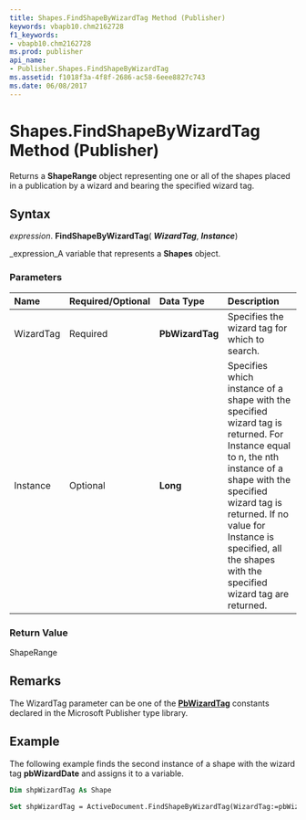 ```yaml
---
title: Shapes.FindShapeByWizardTag Method (Publisher)
keywords: vbapb10.chm2162728
f1_keywords:
- vbapb10.chm2162728
ms.prod: publisher
api_name:
- Publisher.Shapes.FindShapeByWizardTag
ms.assetid: f1018f3a-4f8f-2686-ac58-6eee8827c743
ms.date: 06/08/2017
---
```



# Shapes.FindShapeByWizardTag Method (Publisher)

Returns a  **ShapeRange** object representing one or all of the shapes placed in a publication by a wizard and bearing the specified wizard tag.


## Syntax

 _expression_. **FindShapeByWizardTag**( **_WizardTag_**,  **_Instance_**)

 _expression_A variable that represents a  **Shapes** object.


### Parameters



|**Name**|**Required/Optional**|**Data Type**|**Description**|
|:-----|:-----|:-----|:-----|
|WizardTag|Required| **PbWizardTag**|Specifies the wizard tag for which to search.|
|Instance|Optional| **Long**|Specifies which instance of a shape with the specified wizard tag is returned. For Instance equal to n, the nth instance of a shape with the specified wizard tag is returned. If no value for Instance is specified, all the shapes with the specified wizard tag are returned.|

### Return Value

ShapeRange


## Remarks

The WizardTag parameter can be one of the  **[PbWizardTag](Publisher.PbWizardTag.md)** constants declared in the Microsoft Publisher type library.


## Example

The following example finds the second instance of a shape with the wizard tag  **pbWizardDate** and assigns it to a variable.


```vb
Dim shpWizardTag As Shape 
 
Set shpWizardTag = ActiveDocument.FindShapeByWizardTag(WizardTag:=pbWizardDate, Instance:=2)
```


